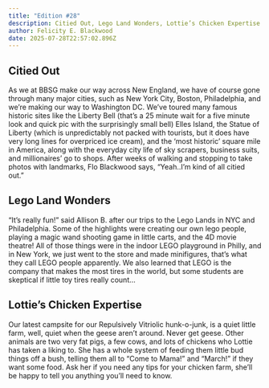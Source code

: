 ```yaml
---
title: "Edition #28"
description: Citied Out, Lego Land Wonders, Lottie’s Chicken Expertise
author: Felicity E. Blackwood
date: 2025-07-28T22:57:02.896Z
---
```

## Citied Out

As we at BBSG make our way across New England, we have of course gone through many major cities, such as New York City, Boston, Philadelphia, and we’re making our way to Washington DC. We’ve toured many famous historic sites like the Liberty Bell (that’s a 25 minute wait for a five minute look and quick pic with the surprisingly small bell) Elles Island, the Statue of Liberty (which is unpredictably not packed with tourists, but it does have very long lines for overpriced ice cream), and the ‘most historic’ square mile in America, along with the everyday city life of sky scrapers, business suits, and millionaires’ go to shops. After weeks of walking and stopping to take photos with landmarks, Flo Blackwood says, “Yeah..I’m kind of all citied out.”

## Lego Land Wonders

“It’s really fun!” said Allison B. after our trips to the Lego Lands in NYC and Philadelphia. Some of the highlights were creating our own lego people, playing a magic wand shooting game in little carts, and the 4D movie theatre! All of those things were in the indoor LEGO playground in Philly, and in New York, we just went to the store and made minifigures, that’s what they call LEGO people apparently. We also learned that LEGO is the company that makes the most tires in the world, but some students are skeptical if little toy tires really count…

## Lottie’s Chicken Expertise

Our latest campsite for our Repulsively Vitriolic hunk-o-junk, is a quiet little farm, well, quiet when the geese aren’t around. Never get geese. Other animals are two very fat pigs, a few cows, and lots of chickens who Lottie has taken a liking to. She has a whole system of feeding them little bud things off a bush, telling them all to “Come to Mama!” and “March!” if they want some food. Ask her if you need any tips for your chicken farm, she’ll be happy to tell you anything you’ll need to know.